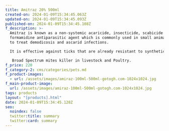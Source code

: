 ```yaml
---
title: Amitraz 20% 500ml
created-on: 2024-01-09T15:34:45.063Z
updated-on: 2024-01-09T15:34:45.093Z
published-on: 2024-01-09T15:34:45.108Z
f_description: >-
  Amitraz is known as a non-systemic acaricide, insecticide, scabicide and
  formamidine antiparasitic agent which is commonly used in small animals (pets)
  to treat demodicosis and ascarid infections.

  It is effective against ticks that are already resistant to synthetic pyrethroids and/or organophosphates

   Broad Spectrum mites killer in livestock and Poultry.
f_price: 220
f_category-2: cms/categories/pets.md
f_product-images:
  - url: /assets/images/amiraz-100ml-500ml-gotogh.com-1024x1024.jpg
f_main-product-image:
  url: /assets/images/amiraz-100ml-500ml-gotogh.com-1024x1024.jpg
tags: products
layout: "[products].html"
date: 2024-01-09T15:34:45.128Z
seo:
  noindex: false
  twitter:title: summary
  twitter:card: summary
---
```

